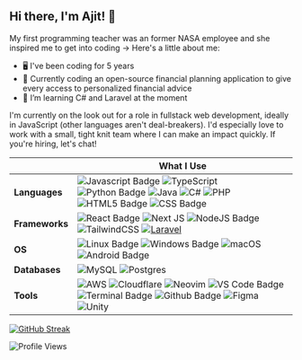 ## Hi there, I'm Ajit! 👋

My first programming teacher was an former NASA employee and she inspired me to get into coding &rarr; Here's a little about me:
- 🖥️ I've been coding for 5 years
- 🤞 Currently coding an open-source financial planning application to give every access to personalized financial advice 
- 🐻 I’m learning C# and Laravel at the moment

I'm currently on the look out for a role in fullstack web development, ideally in JavaScript (other languages aren't deal-breakers). I'd especially love to work with a small, tight knit team where I can make an impact quickly. If you're hiring, let's chat!


  | What I Use
--- | ----
**Languages** | ![Javascript Badge](https://img.shields.io/badge/JavaScript-323330?style=for-the-badge&logo=javascript&logoColor=F7DF1E) ![TypeScript](https://img.shields.io/badge/typescript-%23007ACC.svg?style=for-the-badge&logo=typescript&logoColor=white) ![Python Badge](https://img.shields.io/badge/Python-14354C?style=for-the-badge&logo=python&logoColor=white) ![Java](https://img.shields.io/badge/java-%23ED8B00.svg?style=for-the-badge&logo=openjdk&logoColor=white) ![C#](https://img.shields.io/badge/c%23-%23239120.svg?style=for-the-badge&logo=csharp&logoColor=white)  ![PHP](https://img.shields.io/badge/php-%23777BB4.svg?style=for-the-badge&logo=php&logoColor=white) ![HTML5 Badge](https://img.shields.io/badge/HTML5-E34F26?style=for-the-badge&logo=html5&logoColor=white) ![CSS Badge](https://img.shields.io/badge/CSS3-1572B6?style=for-the-badge&logo=css3&logoColor=white) 
**Frameworks** | ![React Badge](https://img.shields.io/badge/React-20232A?style=for-the-badge&logo=react&logoColor=61DAFB) ![Next JS](https://img.shields.io/badge/Next-black?style=for-the-badge&logo=next.js&logoColor=white) ![NodeJS Badge](https://img.shields.io/badge/Node.js-43853D?style=for-the-badge&logo=node.js&logoColor=white) ![TailwindCSS](https://img.shields.io/badge/tailwindcss-%2338B2AC.svg?style=for-the-badge&logo=tailwind-css&logoColor=white)   [![Laravel](https://img.shields.io/badge/laravel-%23FF2D20.svg?style=for-the-badge&logo=laravel&logoColor=white)](https://img.shields.io/badge/Laravel-FF2D20?style=flat&logo=laravel&logoColor=white) 
**OS** | ![Linux Badge](https://img.shields.io/badge/LINUX%20-56347C?&style=for-the-badge&logo=linux&logoColor=white) ![Windows Badge](https://img.shields.io/badge/Windows-0078D6?style=for-the-badge&logo=windows&logoColor=white) ![macOS](https://img.shields.io/badge/mac%20os-000000?style=for-the-badge&logo=macos&logoColor=F0F0F0) ![Android Badge](https://img.shields.io/badge/Android-3DDC84?style=for-the-badge&logo=android&logoColor=white)
**Databases** | ![MySQL](https://img.shields.io/badge/mysql-4479A1.svg?style=for-the-badge&logo=mysql&logoColor=white) ![Postgres](https://img.shields.io/badge/postgres-%23316192.svg?style=for-the-badge&logo=postgresql&logoColor=white) 
**Tools** | ![AWS](https://img.shields.io/badge/AWS-%23FF9900.svg?style=for-the-badge&logo=amazon-aws&logoColor=white) ![Cloudflare](https://img.shields.io/badge/Cloudflare-F38020?style=for-the-badge&logo=Cloudflare&logoColor=white) ![Neovim](https://img.shields.io/badge/NeoVim-%2357A143.svg?&style=for-the-badge&logo=neovim&logoColor=white) ![VS Code Badge](https://img.shields.io/badge/-VS%20Code-007ACC?style=for-the-badge&logo=visualstudiocode) ![Terminal Badge](https://img.shields.io/badge/-Terminal-100000?style=for-the-badge&logo=gnubash) ![Github Badge](https://img.shields.io/badge/GitHub-330F63?style=for-the-badge&logo=github&logoColor=white) ![Figma](https://img.shields.io/badge/figma-%23F24E1E.svg?style=for-the-badge&logo=figma&logoColor=white) ![Unity](https://img.shields.io/badge/unity-%23000000.svg?style=for-the-badge&logo=unity&logoColor=white) 


[![GitHub Streak](http://github-readme-streak-stats.herokuapp.com?user=Ajit-Mehrotra&hide_longest_streak=true)](https://git.io/streak-stats)


![Profile Views](https://komarev.com/ghpvc/?username=Ajit-Mehrotra)

